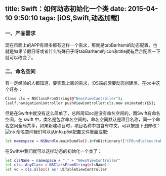 title: Swift：如何动态初始化一个类
date: 2015-04-10 9:50:10
tags: [iOS,Swift,动态加载]
---


### 一、产品需求
  现在市面上的APP有很多都有这样一个需求，那就是tabBarItem的动态配置，也就是如果节假日呀或者什么特殊日子呀tabBarItem的icon和title就有后台配置一下就可以改变了。
  <!-- more -->
### 二、命名空间 
  
  有一定经验的人都知道，要实现上面的需求，iOS端必须要动态创建类，在oc中这个好办：
  ``` bash
  Class cls = NSClassFromString(@"NewsViewController");
  [self.navigationController pushViewController:cls.new animated:YES]; 
  ```
  但是在Swift中就没有这么简单了，总所周知oc是没有命名空间的，而Swift有命名空间，在 swift 中，类名是包含命名空间的，命名空间默认是项目名称，同一个命名空间全局共享，如果新建项目时，项目名称中包含有中文，可以按照下图修改：
  ![ns](http://7xslr9.com1.z0.glb.clouddn.com/2015-04-10%E5%91%BD%E5%90%8D%E7%A9%BA%E9%97%B4.jpg)
  命名空间我们可以从info.plist配置文件里面或取:
  ``` bash
  let namespace = NSBundle.mainBundle().infoDictionary!["CFBundleExecutable"] as! String
  ```
  在Swift中我们就可以这样动态的初始化一个类了：
  ``` bash
  let clsName = namespace + "." + "NewsViewController"
  let cls: AnyClass = NSClassFromString(clsName)!
  let vc = cls.alloc() as! UITableViewController
  ```






